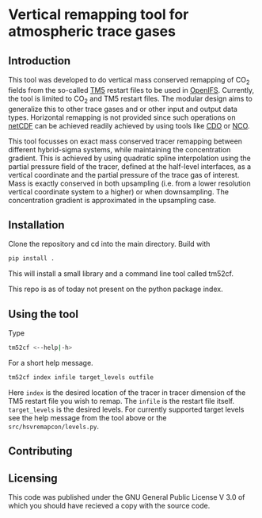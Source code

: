# Vertical remapping tool for atmospheric trace gases

## Introduction 

This tool was developed to do vertical mass conserved remapping of CO<sub>2</sub> fields from the so-called [TM5](https://tm5.sourceforge.net/) restart files to be used in [OpenIFS](https://confluence.ecmwf.int/display/OIFS/). Currently, the tool is limited to CO<sub>2</sub> and TM5 restart files. The modular design aims to generalize this to other trace gases and or other input and output data types. Horizontal remapping is not provided since such operations on [netCDF](https://www.unidata.ucar.edu/software/netcdf/) can be achieved readily achieved by using tools like [CDO](https://code.mpimet.mpg.de/projects/cdo) or [NCO](https://nco.sourceforge.net/).

This tool focusses on exact mass conserved tracer remapping between different hybrid-sigma systems, while maintaining the concentration gradient. This is achieved by using quadratic spline interpolation using the partial pressure field of the tracer, defined at the half-level interfaces, as a vertical coordinate and the partial pressure of the trace gas of interest. Mass is exactly conserved in both upsampling (i.e. from a lower resolution vertical coordinate system to a higher) or when downsampling. The concentration gradient is approximated in the upsampling case.   

## Installation

Clone the repository and cd into the main directory. Build with
```sh
pip install . 
```
This will install a small library and a command line tool called tm52cf. 

This repo is as of today not present on the python package index. 

## Using the tool

Type 
```sh
tm52cf <--help|-h>
```
For a short help message.

```sh
tm52cf index infile target_levels outfile
```
Here `index` is the desired location of the tracer in tracer dimension of the TM5 restart file you wish to remap. The `infile` is the restart file itself. `target_levels` is the desired levels. For currently supported target levels see the help message from the tool above or the `src/hsvremapcon/levels.py`.

## Contributing

## Licensing
This code was published under the GNU General Public License V 3.0 of which you should have recieved a copy with the source code. 
